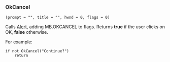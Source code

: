 ### OkCancel

``` suneido
(prompt = "", title = "", hwnd = 0, flags = 0)
```

Calls [Alert](<Alert.md>), adding MB.OKCANCEL to flags. Returns **true** if the user clicks on OK, **false** otherwise.

For example:

``` suneido
if not OkCancel("Continue?")
    return
```